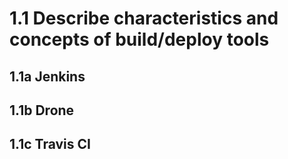 # 1.1 Describe characteristics and concepts of build/deploy tools

## 1.1a Jenkins



## 1.1b Drone



## 1.1c Travis CI
